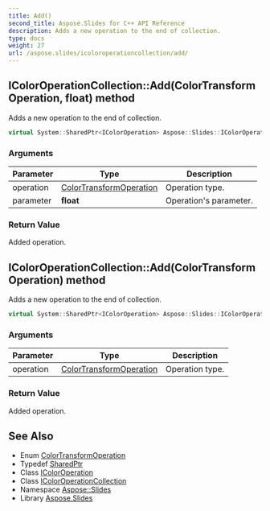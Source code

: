 ```yaml
---
title: Add()
second_title: Aspose.Slides for C++ API Reference
description: Adds a new operation to the end of collection.
type: docs
weight: 27
url: /aspose.slides/icoloroperationcollection/add/
---
```

## IColorOperationCollection::Add(ColorTransformOperation, float) method


Adds a new operation to the end of collection.

```cpp
virtual System::SharedPtr<IColorOperation> Aspose::Slides::IColorOperationCollection::Add(ColorTransformOperation operation, float parameter)=0
```


### Arguments

| Parameter | Type | Description |
| --- | --- | --- |
| operation | [ColorTransformOperation](../../colortransformoperation/) | Operation type. |
| parameter | **float** | Operation's parameter. |

### Return Value

Added operation.

## IColorOperationCollection::Add(ColorTransformOperation) method


Adds a new operation to the end of collection.

```cpp
virtual System::SharedPtr<IColorOperation> Aspose::Slides::IColorOperationCollection::Add(ColorTransformOperation operation)=0
```


### Arguments

| Parameter | Type | Description |
| --- | --- | --- |
| operation | [ColorTransformOperation](../../colortransformoperation/) | Operation type. |

### Return Value

Added operation.

## See Also

* Enum [ColorTransformOperation](../../colortransformoperation/)
* Typedef [SharedPtr](../../../system/sharedptr/)
* Class [IColorOperation](../../icoloroperation/)
* Class [IColorOperationCollection](../)
* Namespace [Aspose::Slides](../../)
* Library [Aspose.Slides](../../../)